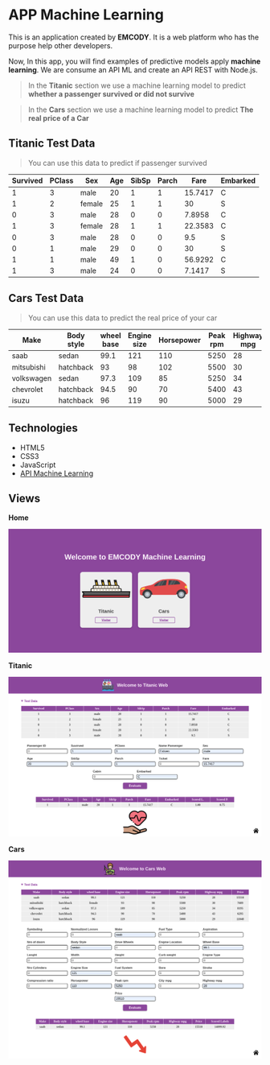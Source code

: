 # **APP Machine Learning**

This is an application created by **EMCODY**. It is a web platform who has the purpose help other developers.

Now, In this app, you will find examples of predictive models apply **machine learning**. We are consume an API ML and create an API REST with Node.js.

> In the **Titanic** section we use a machine learning model to predict **whether a passenger survived or did not survive**

> In the **Cars** section we use a machine learning model to predict **The real price of a Car**

## **Titanic Test Data**

> You can use this data to predict if passenger survived

| Survived | PClass | Sex    | Age | SibSp | Parch | Fare    | Embarked |
| -------- | ------ | ------ | --- | ----- | ----- | ------- | -------- |
| 1        | 3      | male   | 20  | 1     | 1     | 15.7417 | C        |
| 1        | 2      | female | 25  | 1     | 1     | 30      | S        |
| 0        | 3      | male   | 28  | 0     | 0     | 7.8958  | C        |
| 1        | 3      | female | 28  | 1     | 1     | 22.3583 | C        |
| 0        | 3      | male   | 28  | 0     | 0     | 9.5     | S        |
| 0        | 1      | male   | 29  | 0     | 0     | 30      | S        |
| 1        | 1      | male   | 49  | 1     | 0     | 56.9292 | C        |
| 1        | 3      | male   | 24  | 0     | 0     | 7.1417  | S        |

## **Cars Test Data**

> You can use this data to predict the real price of your car

| Make       | Body style | wheel base | Engine size | Horsepower | Peak rpm | Highway mpg | Price |
| ---------- | ---------- | ---------- | ----------- | ---------- | -------- | ----------- | ----- |
| saab       | sedan      | 99.1       | 121         | 110        | 5250     | 28          | 15510 |
| mitsubishi | hatchback  | 93         | 98          | 102        | 5500     | 30          | 7689  |
| volkswagen | sedan      | 97.3       | 109         | 85         | 5250     | 34          | 8195  |
| chevrolet  | hatchback  | 94.5       | 90          | 70         | 5400     | 43          | 6295  |
| isuzu      | hatchback  | 96         | 119         | 90         | 5000     | 29          | 11048 |

## **Technologies**

- HTML5
- CSS3
- JavaScript
- [API Machine Learning](https://github.com/EstivenMayhuay/API_Azure_Machine_Learning)

## **Views**

**Home**

![View Home](./images/view_home.png)

**Titanic**

![View Titanic](./images/view_titanic.png)

**Cars**

![View Cars](./images/view_cars.png)
